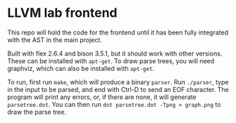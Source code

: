# LLVM lab frontend

This repo will hold the code for the frontend until it has been fully integrated with the AST in the main project.

Built with flex 2.6.4 and bison 3.5.1, but it should work with other versions. These can be installed with `apt-get`. To draw parse trees, you will need graphviz, which can also be installed with `apt-get`.

To run, first run `make`, which will produce a binary `parser`. Run `./parser`, type in the input to be parsed, and end with Ctrl-D to send an EOF character. The program will print any errors, or, if there are none, it will generate `parsetree.dot`. You can then run `dot parsetree.dot -Tpng > graph.png` to draw the parse tree.
